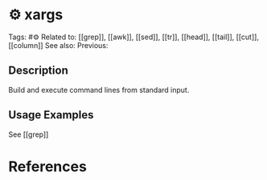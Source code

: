# ⚙️ xargs

Tags: #⚙️
Related to: [[grep]], [[awk]], [[sed]], [[tr]], [[head]], [[tail]], [[cut]], [[column]]
See also:
Previous:

## Description

Build and execute command lines from standard input.

## Usage Examples

See [[grep]]

# References